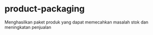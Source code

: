# product-packaging
Menghasilkan paket produk yang dapat memecahkan masalah stok dan meningkatan penjualan
